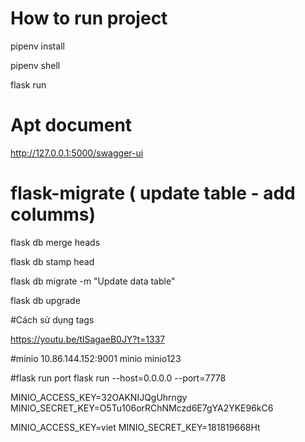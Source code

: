 # How to run project

pipenv install

pipenv shell 

flask run

# Apt document

http://127.0.0.1:5000/swagger-ui

# flask-migrate ( update table - add columms)

flask db merge heads

flask db stamp head

flask db migrate -m "Update data table"

flask db upgrade

#Cách sử dụng tags

https://youtu.be/tlSagaeB0JY?t=1337


#minio
10.86.144.152:9001
minio
minio123

#flask run port 
flask run --host=0.0.0.0 --port=7778


MINIO_ACCESS_KEY=32OAKNIJQgUhrngy
MINIO_SECRET_KEY=O5Tu106orRChNMczd6E7gYA2YKE96kC6

MINIO_ACCESS_KEY=viet
MINIO_SECRET_KEY=181819668Ht
